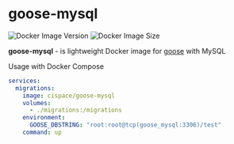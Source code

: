 # goose-mysql

![Docker Image Version](https://img.shields.io/docker/v/cispace/goose-mysql?style=for-the-badge&logo=docker&label=Image%20Version&link=https%3A%2F%2Fhub.docker.com%2Fr%2Fcispace%2Fgoose-mysql)
![Docker Image Size](https://img.shields.io/docker/image-size/cispace/goose-mysql?style=for-the-badge&logo=docker&label=Image%20Size&link=https%3A%2F%2Fhub.docker.com%2Fr%2Fcispace%2Fgoose-mysql)


**goose-mysql** - is lightweight Docker image for [goose](https://github.com/pressly/goose?tab=readme-ov-file) with MySQL

Usage with Docker Compose
```yaml
services:
  migrations:
    image: cispace/goose-mysql
    volumes:
      - ./migrations:/migrations
    environment:
      GOOSE_DBSTRING: "root:root@tcp(goose_mysql:3306)/test"
    command: up
```

